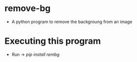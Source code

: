 # remove-bg
- A python program to remove the backgroung from an image

# Executing this program
- Run -> *pip install rembg*
